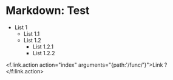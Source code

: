 
Markdown: Test
================

* List 1
	* List 1.1
	* List 1.2
		* List 1.2.1
		* List 1.2.2

<f.link.action action="index" arguments="{path:'/func/'}">Link ?</f:link.action>